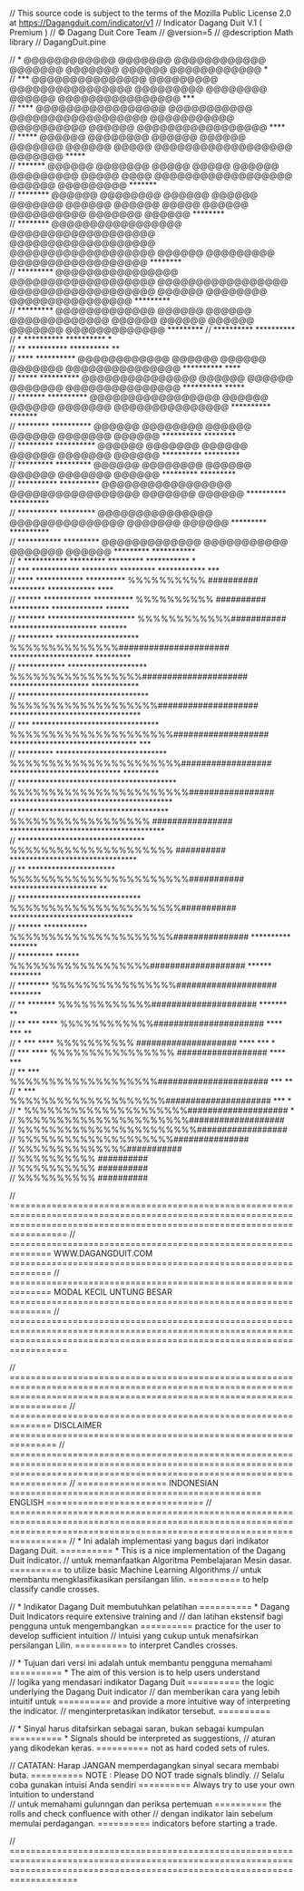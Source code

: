 // This source code is subject to the terms of the Mozilla Public License 2.0 at https://Dagangduit.com/indicator/v1
// Indicator Dagang Duit V.1 ( Premium )
// © Dagang Duit Core Team
// @version=5
// @description Math library
// DagangDuit.pine
                     
					 
//               *           @@@@@@@@@@@@             @@@@@@@            @@@@@@@@@@@@            @@@@@@@        @@@@@@@     @@@@@@       @@@@@@@@@@@@              *                        
//             ***           @@@@@@@@@@@@@@@         @@@@@@@@@         @@@@@@@@@@@@@@@@         @@@@@@@@@       @@@@@@@@    @@@@@@     @@@@@@@@@@@@@@@@             ***                      
//            ****           @@@@@@@@@@@@@@@@@      @@@@@@@@@@@      @@@@@@@@@@@@@@@@@@        @@@@@@@@@@@      @@@@@@@@@@  @@@@@@    @@@@@@@@@@@@@@@@@             ****                     
//           *****           @@@@@@    @@@@@@@@    @@@@@@ @@@@@@    @@@@@@@                   @@@@@@  @@@@@     @@@@@@@@@@@@@@@@@@   @@@@@@@                        *****                    
//          *******          @@@@@@     @@@@@@@   @@@@@     @@@@@   @@@@@@     @@@@@@@@@     @@@@@      @@@@    @@@@@@@@@@@@@@@@@@   @@@@@@    @@@@@@@@@            *******                   
//         ********          @@@@@@    @@@@@@@@  @@@@@@     @@@@@@  @@@@@@@       @@@@@@    @@@@@@      @@@@@   @@@@@@  @@@@@@@@@@   @@@@@@@      @@@@@@            ********                  
//         ********          @@@@@@@@@@@@@@@@@  @@@@@@@@@@@@@@@@@@@  @@@@@@@@@@@@@@@@@@@   @@@@@@@@@@@@@@@@@@@  @@@@@@   @@@@@@@@@    @@@@@@@@@@@@@@@@@@            ********                  
//         *********         @@@@@@@@@@@@@@@@   @@@@@@@@@@@@@@@@@@@   @@@@@@@@@@@@@@@@@    @@@@@@@@@@@@@@@@@@@  @@@@@@    @@@@@@@@     @@@@@@@@@@@@@@@@            *********                  
//         *********         @@@@@@@@@@@@@      @@@@@@       @@@@@@     @@@@@@@@@@@@@      @@@@@@       @@@@@@  @@@@@@     @@@@@@@       @@@@@@@@@@@@@             *********
//         **********                      																										   		 	      **********
//    *     **********                                                                                                                                           **********     *             
//    **     **********                                                                                                                                         **********     **             
//   ****     **********                                     @@@@@@@@@@@@        @@@@@@     @@@@@@  @@@@@@@  @@@@@@@@@@@@@@@                                   **********     ****            
//   *****     **********                                    @@@@@@@@@@@@@@@     @@@@@@     @@@@@@  @@@@@@@  @@@@@@@@@@@@@@@                                  **********     *****            
//   *******    **********                                   @@@@@@@@@@@@@@@@@   @@@@@@     @@@@@@  @@@@@@@  @@@@@@@@@@@@@@@                                 **********    *******            
//   ********    **********                                  @@@@@@    @@@@@@@@  @@@@@@     @@@@@@  @@@@@@@      @@@@@@                                     **********    ********             
//    *********    **********                                @@@@@@     @@@@@@@  @@@@@@     @@@@@@  @@@@@@@      @@@@@@                                   **********    *********             
//     *********     *********                               @@@@@@    @@@@@@@@  @@@@@@     @@@@@@  @@@@@@@      @@@@@@                                  *********     *********              
//      **********    **********                             @@@@@@@@@@@@@@@@@   @@@@@@@@@@@@@@@@@  @@@@@@@      @@@@@@                                **********    **********               
//        **********    *********                            @@@@@@@@@@@@@@@      @@@@@@@@@@@@@@@   @@@@@@@      @@@@@@                               *********    **********                 
//         ***********    *********                          @@@@@@@@@@@@@          @@@@@@@@@@@     @@@@@@@      @@@@@@                             *********    ***********                  
//       *   ***********    *********                                                                                                             *********    ***********   *                
//        ***  ************   *********                                                                                                         *********   ************  ***                 
//         ****   ************ **********                                       %%%%%%%%%%   ##########                                       *********  ************   ****                  
//          ******   ************ **********                                    %%%%%%%%%%   ##########                                    ********** *************   ******                   
//            *******   **********************                                  %%%%%%%%%%%%###########                                  **********************   *******                     
//               *********   *********************                             %%%%%%%%%%%%%%######################                    *********************   *********                       
//                 ************  ********************                       %%%%%%%%%%%%%%%%%#####################                  ********************  ************                         
//                    *********************************                  %%%%%%%%%%%%%%%%%%%####################                *********************************                             
//                 ***    ********************************             %%%%%%%%%%%%%%%%%%%%%###################              ********************************    ***                          
//                   *********     ****************************       %%%%%%%%%%%%%%%%%%%%%%##################          ****************************     *********                            
//                      ****************************************     %%%%%%%%%%%%%%%%%%%%%%%#################         *****************************************                               
//                         **************************************    %%%%%%%%%%%%%%%%%%      ################        ***************************************                                  
//                               ********************************    %%%%%%%%%%%%%%%%%%%%%   ##########              ********************************                                        
//                             **          **********************    %%%%%%%%%%%%%%%%%%%%%%%###########              **********************          **                                      
//                                *******************************     %%%%%%%%%%%%%%%%%%%%%%###########              *******************************                                         
//                                       ******       ***********      %%%%%%%%%%%%%%%%%%%%%###############          **********       *******                                                
//                                                *********  ******       %%%%%%%%%%%%%%%%%%###################     ******  ********                                                         
//                                                         ********         %%%%%%%%%%%%%%%%####################    ********                                                                  
//                                                       ** *******             %%%%%%%%%%%%#####################   ******* **                                                                
//                                                    **   *** ****             %%%%%%%%%%%%######################  **** ***   **                                                             
//                                                  *     ***  ****             %%%%%%%%%%    ####################  ****  ***     *                                                             
//                                                       ***  ****        %%%%%%%%%%%%%%%%      ##################   ****  ***                                                                
//                                                     **     ***        %%%%%%%%%%%%%%%%%%%######################    ***     **                                                              
//                                                    *      ***        %%%%%%%%%%%%%%%%%%%%#####################      ***      *                                                              
//                                                          *          %%%%%%%%%%%%%%%%%%%%%####################          *                                                                   
//                                                                    %%%%%%%%%%%%%%%%%%%%%%###################                                                                               
//                                                                   %%%%%%%%%%%%%%%%%%%%%%%##################                                                                                 
//                                                                      %%%%%%%%%%%%%%%%%%%%###############                                                                                    
//                                                                            %%%%%%%%%%%%%%###########                                                                                       
//                                                                              %%%%%%%%%%   ##########                                                                                       
//                                                                              %%%%%%%%%%   ##########                                                                                       
//                                                                              %%%%%%%%%%   ##########                                                                                       
                                                                                                                          
																						                                 
//   =============================================================================================================================================================================
//   ==============================================================                WWW.DAGANGDUIT.COM               ==============================================================
//   ==============================================================             MODAL KECIL UNTUNG BESAR            ==============================================================
//   =============================================================================================================================================================================
         		                                                                                                                             
          			                                                                                                                              
    		                                                                                                                             
//   ============================================================================================================================================================================= 
//   ==============================================================                    DISCLAIMER                  ===============================================================
//   =============================================================================================================================================================================
//   =================               INDONESIAN                    ================================================              ENGLISH            ============================== 
//   =============================================================================================================================================================================
//   *  Ini adalah implementasi yang bagus dari indikator Dagang Duit.                 ==========           *  This   is  a  nice  implementation   of  the Dagang Duit indicator.
// 	    untuk   memanfaatkan   Algoritma   Pembelajaran  Mesin  dasar.                 ==========              to     utilize        basic      Machine    Learning     Algorithms 
//  	untuk   membantu    mengklasifikasikan    persilangan   lilin.                 ==========              to          help           classify          candle        crosses. 
			                                                                                              
																										  
//   *  Indikator    Dagang       Duit       membutuhkan     pelatihan                 ==========           *  Dagang    Duit    Indicators    require    extensive   training and 
// 	    dan   latihan  ekstensif  bagi  pengguna  untuk  mengembangkan                 ==========              practice  for   the   user   to   develop   sufficient    intuition 
// 	    intuisi  yang  cukup  untuk  menafsirkan   persilangan  Lilin.                 ==========              to               interpret             Candles             crosses.

				  
//   *  Tujuan dari versi ini  adalah untuk membantu pengguna memahami                 ==========           *  The   aim   of  this   version   is   to   help   users  understand  
// 	    logika        yang      mendasari     indikator    Dagang Duit                 ==========              the    logic     underlying    the    Dagang     Duit     indicator
// 	    dan     memberikan    cara    yang    lebih   intuitif   untuk                 ==========              and  provide a  more  intuitive  way of interpreting the indicator.
// 	    menginterpretasikan          indikator               tersebut.                 ==========                                              

				  
//   *  Sinyal harus ditafsirkan sebagai saran, bukan sebagai kumpulan                 ==========           *  Signals          should      be      interpreted   as  suggestions, 
//      aturan          yang              dikodekan             keras.                 ==========              not      as        hard         coded      sets      of      rules.

				  
// CATATAN: Harap  JANGAN  memperdagangkan  sinyal secara membabi buta.                ==========      NOTE :  Please        DO        NOT       trade       signals      blindly. 
// 		    Selalu    coba      gunakan    intuisi     Anda    sendiri                 ==========              Always  try    to   use    your    own   intuition   to  understand  
// 	        untuk    memahami    gulunngan   dan   periksa   pertemuan                 ==========              the     rolls     and      check     confluence     with      other 
// 	        dengan  indikator  lain   sebelum   memulai   perdagangan.                 ==========              indicators           before         starting        a        trade.
			    
// ===============================================================================================================================================================================
